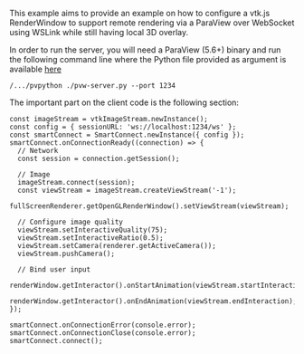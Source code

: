 This example aims to provide an example on how to configure a vtk.js RenderWindow to support remote rendering via a ParaView over WebSocket using WSLink while still having local 3D overlay.

In order to run the server, you will need a ParaView (5.6+) binary and run the following command line where the Python file provided as argument is available [here](/Kitware/vtk-js/Source/IO/Core/ImageStream/example/pvw-server.py)

```
/.../pvpython ./pvw-server.py --port 1234
```

The important part on the client code is the following section:

```
const imageStream = vtkImageStream.newInstance();
const config = { sessionURL: 'ws://localhost:1234/ws' };
const smartConnect = SmartConnect.newInstance({ config });
smartConnect.onConnectionReady((connection) => {
  // Network
  const session = connection.getSession();

  // Image
  imageStream.connect(session);
  const viewStream = imageStream.createViewStream('-1');
  fullScreenRenderer.getOpenGLRenderWindow().setViewStream(viewStream);

  // Configure image quality
  viewStream.setInteractiveQuality(75);
  viewStream.setInteractiveRatio(0.5);
  viewStream.setCamera(renderer.getActiveCamera());
  viewStream.pushCamera();

  // Bind user input
  renderWindow.getInteractor().onStartAnimation(viewStream.startInteraction);
  renderWindow.getInteractor().onEndAnimation(viewStream.endInteraction);
});

smartConnect.onConnectionError(console.error);
smartConnect.onConnectionClose(console.error);
smartConnect.connect();
```
